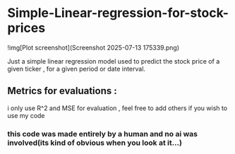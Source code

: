# Simple-Linear-regression-for-stock-prices
!img[Plot screenshot](Screenshot 2025-07-13 175339.png)

Just a simple linear regression model used to predict the stock price of a given ticker , for a given period or date interval. 

## Metrics for evaluations : 
i only use R^2 and MSE for evaluation , feel free to add others if you wish to use my code 

### this code was made entirely by a human and no ai was involved(its kind of obvious when you look at it...)


